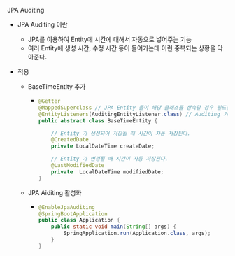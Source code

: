 JPA Auditing

* JPA Auditing 이란
  * JPA를 이용하여 Entity에 시간에 대해서 자동으로 넣어주는 기능
  * 여러 Entity에 생성 시간, 수정 시간 등이 들어가는데 이런 중복되는 상황을 막아준다.

* 적용

  * BaseTimeEntity 추가

    * ~~~java
      @Getter
      @MappedSuperclass // JPA Entity 들이 해당 클래스를 상속할 경우 필드들도 칼럼으로 인식된다.
      @EntityListeners(AuditingEntityListener.class) // Auditing 기능 포함
      public abstract class BaseTimeEntity {
      
          // Entity 가 생성되어 저장될 때 시간이 자동 저장된다.
          @CreatedDate
          private LocalDateTime createDate;
      
          // Entity 가 변경될 때 시간이 자동 저장된다.
          @LastModifiedDate
          private  LocalDateTime modifiedDate;
      }
      ~~~

  * JPA Aiditing 활성화

    * ~~~java
      @EnableJpaAuditing 
      @SpringBootApplication
      public class Application {
          public static void main(String[] args) {
              SpringApplication.run(Application.class, args);
          }
      }
      ~~~

      

